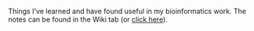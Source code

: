 Things I've learned and have found useful in my bioinformatics work. The notes can be found in the Wiki tab (or [click here](https://github.com/nhihin/Notes/wiki)). 
